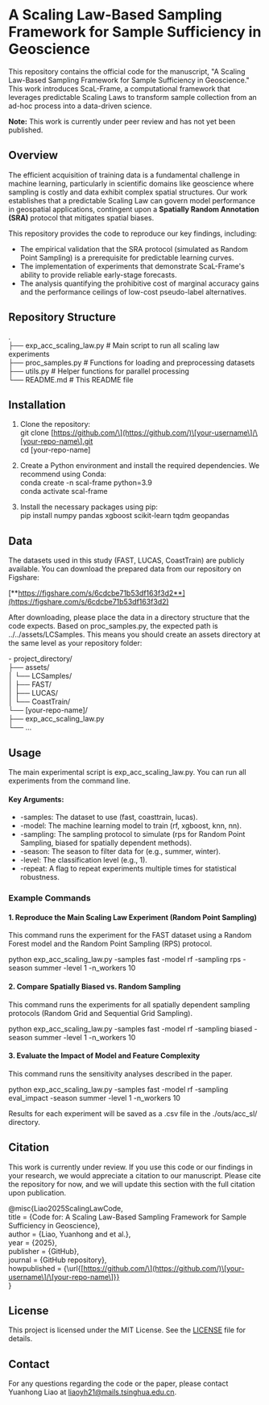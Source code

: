 # **A Scaling Law-Based Sampling Framework for Sample Sufficiency in Geoscience**

This repository contains the official code for the manuscript, "A Scaling Law-Based Sampling Framework for Sample Sufficiency in Geoscience." This work introduces ScaL-Frame, a computational framework that leverages predictable Scaling Laws to transform sample collection from an ad-hoc process into a data-driven science.

**Note:** This work is currently under peer review and has not yet been published.

## **Overview**

The efficient acquisition of training data is a fundamental challenge in machine learning, particularly in scientific domains like geoscience where sampling is costly and data exhibit complex spatial structures. Our work establishes that a predictable Scaling Law can govern model performance in geospatial applications, contingent upon a **Spatially Random Annotation (SRA)** protocol that mitigates spatial biases.

This repository provides the code to reproduce our key findings, including:

* The empirical validation that the SRA protocol (simulated as Random Point Sampling) is a prerequisite for predictable learning curves.  
* The implementation of experiments that demonstrate ScaL-Frame's ability to provide reliable early-stage forecasts.  
* The analysis quantifying the prohibitive cost of marginal accuracy gains and the performance ceilings of low-cost pseudo-label alternatives.

## **Repository Structure**

.  
├── exp\_acc\_scaling\_law.py    \# Main script to run all scaling law experiments  
├── proc\_samples.py           \# Functions for loading and preprocessing datasets  
├── utils.py                  \# Helper functions for parallel processing  
└── README.md                 \# This README file

## **Installation**

1. Clone the repository:  
   git clone \[https://github.com/\](https://github.com/)\[your-username\]/\[your-repo-name\].git  
   cd \[your-repo-name\]

2. Create a Python environment and install the required dependencies. We recommend using Conda:  
   conda create \-n scal-frame python=3.9  
   conda activate scal-frame

3. Install the necessary packages using pip:  
   pip install numpy pandas xgboost scikit-learn tqdm geopandas

## **Data**

The datasets used in this study (FAST, LUCAS, CoastTrain) are publicly available. You can download the prepared data from our repository on Figshare:

[**https://figshare.com/s/6cdcbe71b53df163f3d2**](https://figshare.com/s/6cdcbe71b53df163f3d2)

After downloading, please place the data in a directory structure that the code expects. Based on proc\_samples.py, the expected path is ../../assets/LCSamples. This means you should create an assets directory at the same level as your repository folder:

\- project\_directory/  
  ├── assets/  
  │   └── LCSamples/  
  │       ├── FAST/  
  │       ├── LUCAS/  
  │       └── CoastTrain/  
  └── \[your-repo-name\]/  
      ├── exp\_acc\_scaling\_law.py  
      └── ...

## **Usage**

The main experimental script is exp\_acc\_scaling\_law.py. You can run all experiments from the command line.

#### **Key Arguments:**

* \-samples: The dataset to use (fast, coasttrain, lucas).  
* \-model: The machine learning model to train (rf, xgboost, knn, nn).  
* \-sampling: The sampling protocol to simulate (rps for Random Point Sampling, biased for spatially dependent methods).  
* \-season: The season to filter data for (e.g., summer, winter).  
* \-level: The classification level (e.g., 1).  
* \-repeat: A flag to repeat experiments multiple times for statistical robustness.

### **Example Commands**

#### **1\. Reproduce the Main Scaling Law Experiment (Random Point Sampling)**

This command runs the experiment for the FAST dataset using a Random Forest model and the Random Point Sampling (RPS) protocol.

python exp\_acc\_scaling\_law.py \-samples fast \-model rf \-sampling rps \-season summer \-level 1 \-n\_workers 10

#### **2\. Compare Spatially Biased vs. Random Sampling**

This command runs the experiments for all spatially dependent sampling protocols (Random Grid and Sequential Grid Sampling).

python exp\_acc\_scaling\_law.py \-samples fast \-model rf \-sampling biased \-season summer \-level 1 \-n\_workers 10

#### **3\. Evaluate the Impact of Model and Feature Complexity**

This command runs the sensitivity analyses described in the paper.

python exp\_acc\_scaling\_law.py \-samples fast \-model rf \-sampling eval\_impact \-season summer \-level 1 \-n\_workers 10

Results for each experiment will be saved as a .csv file in the ./outs/acc\_sl/ directory.

## **Citation**

This work is currently under review. If you use this code or our findings in your research, we would appreciate a citation to our manuscript. Please cite the repository for now, and we will update this section with the full citation upon publication.

@misc{Liao2025ScalingLawCode,  
  title   \= {Code for: A Scaling Law-Based Sampling Framework for Sample Sufficiency in Geoscience},  
  author  \= {Liao, Yuanhong and et al.},  
  year    \= {2025},  
  publisher \= {GitHub},  
  journal \= {GitHub repository},  
  howpublished \= {\\url{\[https://github.com/\](https://github.com/)\[your-username\]/\[your-repo-name\]}}  
}

## **License**

This project is licensed under the MIT License. See the [LICENSE](https://www.google.com/search?q=LICENSE) file for details.

## **Contact**

For any questions regarding the code or the paper, please contact Yuanhong Liao at liaoyh21@mails.tsinghua.edu.cn.